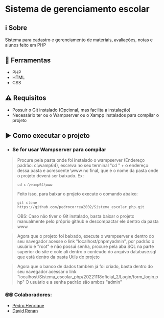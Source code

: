 # Sistema de gerenciamento escolar

## ℹ️ Sobre
Sistema para cadastro e gerenciamento de materiais, avaliações, notas e alunos feito em PHP

## 🔨 Ferramentas
- PHP
- HTML
- CSS

## ⚠️ Requisitos
- Possuir o Git instalado (Opcional, mas facilita a instalação)
- Necessário ter ou o Wampserver ou o Xampp instalados para compilar o projeto

## ▶️ Como executar o projeto
- ### Se for usar Wampserver para compilar
>Procure pela pasta onde foi instalado o wampserver (Endereço padrão: c:\wamp64), escreva no seu terminal "cd " + o endereço dessa pasta e acrescente \www no final, que é o nome da pasta onde o projeto deverá ser baixado. Ex:
>```
>cd c:\wamp64\www
>```
>Feito isso, para baixar o projeto execute o comando abaixo:
>```
>git clone https://github.com/pedrocorrea2002/Sistema_escolar_php.git
>```
>OBS: Caso não tiver o Git instalado, basta baixar o projeto manualmente pelo próprio github e descompactar ele dentro da pasta www

>Agora que o projeto foi baixado, execute o wampserver e dentro do seu navegador acesse o link "localhost/phpmyadmin", por padrão o usuário é "root" e não possui senha, procure pela aba SQL na parte superior do site e cole ali dentro o conteudo do arquivo database.sql que está dentro da pasta Utils do projeto

>Agora que o banco de dados também já foi criado, basta dentro do seu navegador acessar o link "localhost/Sistema_escolar_php/20221118oficial_2/Login/form_login.php"
>O usuário e a senha padrão são ambos "admin"

### 🤓🤓 Colaboradores:
- [Pedro Henrique](https://github.com/pedrocorrea2002)
- [David Renan](https://github.com/renanrrj)
